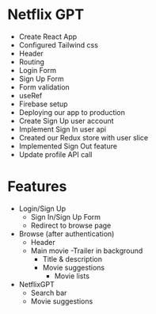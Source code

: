 # Netflix GPT

- Create React App
- Configured Tailwind css
- Header
- Routing
- Login Form
- Sign Up Form
- Form validation
- useRef
- Firebase setup
- Deploying our app to production
- Create Sign Up user account
- Implement Sign In user api
- Created our Redux store with user slice
- Implemented Sign Out feature
- Update profile API call

# Features

- Login/Sign Up
  - Sign In/Sign Up Form
  - Redirect to browse page
- Browse (after authentication)
  - Header
  - Main movie
    -Trailer in background
    - Title & description
    - Movie suggestions
      - Movie lists
- NetflixGPT
  - Search bar
  - Movie suggestions
